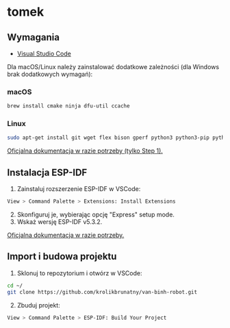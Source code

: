 # tomek

## Wymagania
- [Visual Studio Code](https://code.visualstudio.com/)

Dla macOS/Linux należy zainstalować dodatkowe zależności (dla Windows brak dodatkowych wymagań):

### macOS
```sh
brew install cmake ninja dfu-util ccache
```

### Linux
```sh
sudo apt-get install git wget flex bison gperf python3 python3-pip python3-venv cmake ninja-build ccache libffi-dev libssl-dev dfu-util libusb-1.0-0
```

[Oficjalna dokumentacja w razie potrzeby (tylko Step 1).](https://docs.espressif.com/projects/esp-idf/en/latest/esp32/get-started/linux-macos-setup.html#step-1-install-prerequisites)

## Instalacja ESP-IDF

1. Zainstaluj rozszerzenie ESP-IDF w VSCode:
```sh
View > Command Palette > Extensions: Install Extensions
```
2. Skonfiguruj je, wybierając opcję "Express" setup mode.
3. Wskaż wersję ESP-IDF v5.3.2.

[Oficjalna dokumentacja w razie potrzeby.](https://docs.espressif.com/projects/vscode-esp-idf-extension/en/latest/installation.html)

## Import i budowa projektu

1. Sklonuj to repozytorium i otwórz w VSCode:
```sh
cd ~/
git clone https://github.com/krolikbrunatny/van-binh-robot.git
```

2. Zbuduj projekt:
```sh
View > Command Palette > ESP-IDF: Build Your Project
```
